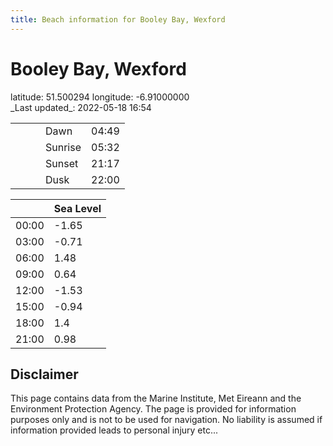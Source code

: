 ```yaml
---
title: Beach information for Booley Bay, Wexford
---
```

# Booley Bay, Wexford 

<div class="location-info">latitude: 51.500294 longitude: -6.91000000</div>
<div class="met-eireann-warnings"></div>
_Last updated_: 2022-05-18 16:54

|   |   |   |   |   |
|---|---|---|---|---|
|   |   |   | Dawn  | 04:49 |
|   |   |   | Sunrise  | 05:32 |
|   |   |   | Sunset  | 21:17 |
|   |   |   | Dusk  | 22:00 |

<div></div>

|   | Sea Level  |
|---|---|
| 00:00 | -1.65 |
| 03:00 | -0.71 |
| 06:00 | 1.48 |
| 09:00 | 0.64 |
| 12:00 | -1.53 |
| 15:00 | -0.94 |
| 18:00 | 1.4 |
| 21:00 | 0.98 |

## Disclaimer

This page contains data from the Marine Institute,
Met Eireann and the Environment Protection Agency. The page is provided for
information purposes only and is not to be used for navigation. No liability
is assumed if information provided leads to personal injury etc...